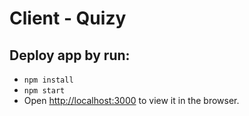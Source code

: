 # Client - Quizy

## Deploy app by run:
- `npm install`
- `npm start`
- Open [http://localhost:3000](http://localhost:3000) to view it in the browser.